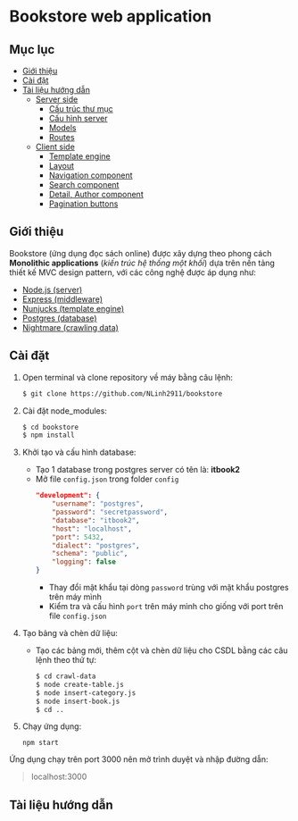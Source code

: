 # Bookstore web application

## Mục lục

- [Giới thiệu](#giới-thiệu)  
- [Cài đặt](#cài-đặt)  
- [Tài liệu hướng dẫn](#tài-liệu-hướng-dẫn)  
    - [Server side](#server-side)
        - [Cấu trúc thư mục](#cấu-trúc-thư-mục)
        - [Cấu hình server](#cấu-hình-server)
        - [Models](#models)
        - [Routes](#routes)
    - [Client side](#client-side)
        - [Template engine](#template-engine)
        - [Layout](#layout)
        - [Navigation component](#navigation-component)
        - [Search component](#search-component)
        - [Detail, Author component](#detail-author-component)
        - [Pagination buttons](#pagination-buttons)

## Giới thiệu
Bookstore (ứng dụng đọc sách online) được xây dựng theo phong cách **Monolithic applications** (*kiến trúc hệ thống một khối*) dựa trên nền tảng thiết kế MVC design pattern, với các công nghệ được áp dụng như:
- [Node.js (server)](https://nodejs.org)
- [Express (middleware)](https:http://expressjs.com/)
- [Nunjucks (template engine)](https://mozilla.github.io/nunjucks/)
- [Postgres (database)](https://postgresql.org)
- [Nightmare (crawling data)](http://nightmarejs.org/)

## Cài đặt
1. Open terminal và clone repository về máy bằng câu lệnh:
    ```bash
    $ git clone https://github.com/NLinh2911/bookstore
    ```

2. Cài đặt node_modules:
    ```bash
    $ cd bookstore
    $ npm install
    ```
3. Khởi tạo và cấu hình database:
    - Tạo 1 database trong postgres server có tên là: **itbook2**
    - Mở file `config.json` trong folder `config`
        ```json
        "development": {
            "username": "postgres",
            "password": "secretpassword",
            "database": "itbook2",
            "host": "localhost",
            "port": 5432,
            "dialect": "postgres",
            "schema": "public",
            "logging": false
        }
        ```
        - Thay đổi mật khẩu tại dòng  `password` trùng với mật khẩu postgres trên máy mình 
        - Kiểm tra và cấu hình `port` trên máy mình cho giống với port trên file `config.json`
4. Tạo bảng và chèn dữ liệu:
    - Tạo các bảng mới, thêm cột và chèn dữ liệu cho CSDL bằng các câu lệnh theo thứ tự:
        ```bash
        $ cd crawl-data
        $ node create-table.js
        $ node insert-category.js
        $ node insert-book.js
        $ cd ..
        ```
5. Chạy ứng dụng:
    ```
    npm start
    ```
Ứng dụng chạy trên port 3000 nên mở trình duyệt và nhập đường dẫn:
>localhost:3000 

## Tài liệu hướng dẫn